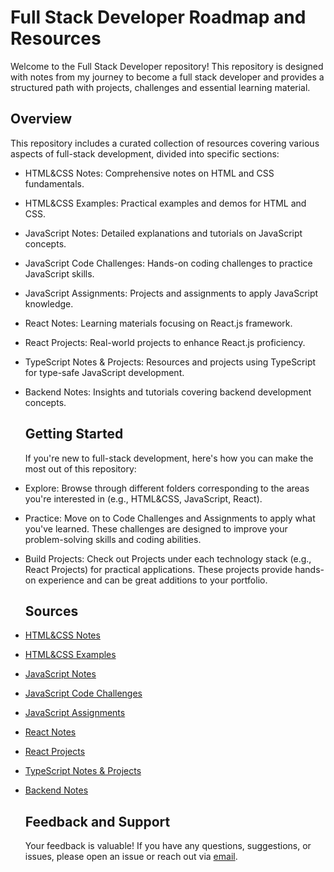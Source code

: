   # Full Stack Developer Roadmap and Resources
Welcome to the Full Stack Developer repository! This repository is designed with notes from my journey to become a full stack developer and provides a structured path with projects, challenges and essential learning material.
  
  ## Overview
  This repository includes a curated collection of resources covering various aspects of full-stack development, divided into specific sections:

- HTML&CSS Notes: Comprehensive notes on HTML and CSS fundamentals.
- HTML&CSS Examples: Practical examples and demos for HTML and CSS.
- JavaScript Notes: Detailed explanations and tutorials on JavaScript concepts.
- JavaScript Code Challenges: Hands-on coding challenges to practice JavaScript skills.
- JavaScript Assignments: Projects and assignments to apply JavaScript knowledge.
- React Notes: Learning materials focusing on React.js framework.
- React Projects: Real-world projects to enhance React.js proficiency.
- TypeScript Notes & Projects: Resources and projects using TypeScript for type-safe JavaScript development.
- Backend Notes: Insights and tutorials covering backend development concepts.
  ## Getting Started
  If you're new to full-stack development, here's how you can make the most out of this repository:

- Explore: Browse through different folders corresponding to the areas you're interested in (e.g., HTML&CSS, JavaScript, React).

- Practice: Move on to Code Challenges and Assignments to apply what you've learned. These challenges are designed to improve your problem-solving skills and coding abilities.

- Build Projects: Check out Projects under each technology stack (e.g., React Projects) for practical applications. These projects provide hands-on experience and can be great additions to your portfolio.


  ## Sources
- [HTML&CSS Notes](https://github.com/karamanburak/self-study/tree/main/HTML%26CSS)
- [HTML&CSS Examples](https://github.com/karamanburak/self-study/tree/main/HTML%26CSS/Examples)
  
- [JavaScript Notes](https://github.com/karamanburak/self-study/tree/main/JavaScript)
- [JavaScript Code Challenges](https://github.com/karamanburak/self-study/tree/main/JavaScript/Code-Challenges)
- [JavaScript Assignments](https://github.com/karamanburak/self-study/tree/main/JavaScript/assignments)
  
- [React Notes](https://github.com/karamanburak/self-study/tree/main/React)
- [React Projects](https://github.com/karamanburak/self-study/tree/main/React/Projects)
  
- [TypeScript Notes & Projects](https://github.com/karamanburak/self-study/tree/main/TypeScript)
  
- [Backend Notes](https://github.com/karamanburak/self-study/tree/main/Backend)

  ## Feedback and Support
  Your feedback is valuable! If you have any questions, suggestions, or issues, please open an issue or reach out via [email](mailto:karaman.buraak@gmail.com).
  
